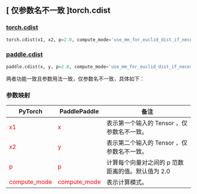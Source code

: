 ## [ 仅参数名不一致 ]torch.cdist

### [torch.cdist](https://pytorch.org/docs/stable/generated/torch.cdist.html#torch.cdist)

```python
torch.cdist(x1, x2, p=2.0, compute_mode='use_mm_for_euclid_dist_if_necessary')
```
### [paddle.cdist](https://www.paddlepaddle.org.cn/documentation/docs/zh/develop/api/paddle/cdist_cn.html#cdist)

```python
paddle.cdist(x, y, p=2.0, compute_mode='use_mm_for_euclid_dist_if_necessary', name=None)
```

两者功能一致且参数用法一致，仅参数名不一致，具体如下：
### 参数映射
| PyTorch       | PaddlePaddle | 备注                                                   |
| ------------- | ------------ | ------------------------------------------------------ |
| <font color='red'> x1 </font> | <font color='red'> x </font> | 表示第一个输入的 Tensor ，仅参数名不一致。  |
| <font color='red'> x2 </font> | <font color='red'> y </font> | 表示第二个输入的 Tensor ，仅参数名不一致。  |
| <font color='red'> p </font> | <font color='red'> p </font> | 计算每个向量对之间的 p 范数距离的值。默认值为 2.0  |
| <font color='red'> compute_mode </font> | <font color='red'> compute_mode </font> |表示计算模式。  |
